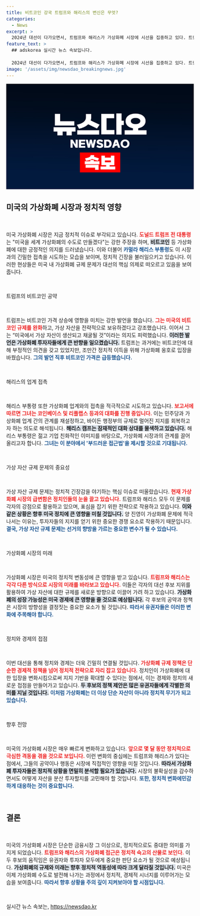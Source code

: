 ```yaml
---
title: 비트코인 강국 트럼프와 해리스의 변신은 무엇?
categories:
  - News
excerpt: >
  2024년 대선이 다가오면서, 트럼프와 해리스가 가상화폐 시장에 시선을 집중하고 있다. 트럼프는 비트코인을 강력 지지하며 미국을 암호화폐 슈퍼파워로 만들겠다고 선언했고, 해리스도 업계와의 접촉을 시도해 지지를 얻으려 하고 있다.
feature_text: >
  ## adskorea 실시간 뉴스 속보입니다.

  2024년 대선이 다가오면서, 트럼프와 해리스가 가상화폐 시장에 시선을 집중하고 있다. 트럼프는 비트코인을 강력 지지하며 미국을 암호화폐 슈퍼파워로 만들겠다고 선언했고, 해리스도 업계와의 접촉을 시도해 지지를 얻으려 하고 있다.
image: '/assets/img/newsdao_breakingnews.jpg'
---
```


<p><img src="/assets/img/newsdao_breakingnews.jpg" alt="adskorea 속보" /></p>

<h2 data-ke-size="size26">미국의 가상화폐 시장과 정치적 영향</h2>

<p data-ke-size="size16">&nbsp;</p>

<p>미국 가상화폐 시장은 지금 정치적 이슈로 부각되고 있습니다. <b><span style="color: #ee2323;">도널드 트럼프 전 대통령</span></b>는 "미국을 세계 가상화폐의 수도로 만들겠다"는 강한 주장을 하며, <b><span style="background-color: #21538527;">비트코인</span></b> 등 가상화폐에 대한 긍정적인 의지를 드러냈습니다. 이와 더불어 <b><span style="color: #1a5490;">카멀라 해리스 부통령</span></b>도 이 시장과의 긴밀한 접촉을 시도하는 모습을 보이며, 정치적 긴장을 불러일으키고 있습니다. 이러한 현상들은 미국 내 가상화폐 규제 문제가 대선의 핵심 의제로 떠오르고 있음을 보여줍니다.</p>

<p data-ke-size="size16">&nbsp;</p>

<p>트럼프의 비트코인 공약</p>

<p data-ke-size="size16">&nbsp;</p>

<p>트럼프는 비트코인 가격 상승에 영향을 미치는 강한 발언을 했습니다. <b><span style="color: #ee2323;">그는 미국의 비트코인 규제를 완화</span></b>하고, 가상 자산을 전략적으로 보유하겠다고 강조했습니다. 이어서 그는 “미국에서 가상 자산이 생산되고 채굴될 것”이라는 의지도 피력했습니다. <b><span style="background-color: #21538527;">이러한 발언은 가상화폐 투자자들에게 큰 반향을 일으켰습니다.</span></b> 트럼프는 과거에는 비트코인에 대해 부정적인 의견을 갖고 있었지만, 조만간 정치적 이득을 위해 가상화폐 옹호로 입장을 바꿨습니다. <b><span style="color: #1a5490;">그의 발언 직후 비트코인 가격은 급등했습니다.</span></b></p>

<p data-ke-size="size16">&nbsp;</p>

<p>해리스의 업계 접촉</p>

<p data-ke-size="size16">&nbsp;</p>

<p>해리스 부통령 또한 가상화폐 업계와의 접촉을 적극적으로 시도하고 있습니다. <b><span style="color: #ee2323;">보고서에 따르면 그녀는 코인베이스 및 리플랩스 등과의 대화를 진행 중입니다.</span></b> 이는 민주당과 가상화폐 업계 간의 관계를 재설정하고, 바이든 행정부의 규제로 멀어진 지지를 회복하고자 하는 의도로 해석됩니다. <b><span style="background-color: #21538527;">해리스 캠프는 잠재적인 대화 상대를 물색하고 있습니다.</span></b> 해리스 부통령은 젊고 기업 친화적인 이미지를 바탕으로, 가상화폐 시장과의 관계를 끌어올리고자 합니다. <b><span style="color: #1a5490;">그녀는 이 분야에서 '부드러운 접근법'을 제시할 것으로 기대됩니다.</span></b></p>

<p data-ke-size="size16">&nbsp;</p>

<p>가상 자산 규제 문제의 중요성</p>

<p data-ke-size="size16">&nbsp;</p>

<p>가상 자산 규제 문제는 정치적 긴장감을 야기하는 핵심 이슈로 떠올랐습니다. <b><span style="color: #ee2323;">현재 가상화폐 시장의 급변함은 정치인들의 눈을 끌고 있습니다.</span></b> 트럼프와 해리스 모두 이 문제를 각자의 강점으로 활용하고 있으며, 표심을 잡기 위한 전략으로 작용하고 있습니다. <b><span style="background-color: #21538527;">이와 같은 상황은 향후 미국 정치에 큰 영향을 미칠 것입니다.</span></b> 양 진영이 가상화폐 문제에 적극 나서는 이유는, 투자자들의 지지를 얻기 위한 중요한 경쟁 요소로 작용하기 때문입니다. <b><span style="color: #1a5490;">결국, 가상 자산 규제 문제는 선거의 향방을 가르는 중요한 변수가 될 수 있습니다.</span></b></p>

<p data-ke-size="size16">&nbsp;</p>

<p>가상화폐 시장의 미래</p>

<p data-ke-size="size16">&nbsp;</p>

<p>가상화폐 시장은 미국의 정치적 변동성에 큰 영향을 받고 있습니다. <b><span style="color: #ee2323;">트럼프와 해리스는 각각 다른 방식으로 시장의 미래를 바라보고 있습니다.</span></b> 이들은 각자의 대선 후보 지위를 활용하여 가상 자산에 대한 규제를 새로운 방향으로 이끌어 가려 하고 있습니다. <b><span style="background-color: #21538527;">가상화폐의 성장 가능성은 미국 경제에 큰 영향을 줄 것으로 예상됩니다.</span></b> 각 후보의 공약과 정책은 시장의 방향성을 결정짓는 중요한 요소가 될 것입니다. <b><span style="color: #1a5490;">따라서 유권자들은 이러한 변화에 주목해야 합니다.</span></b></p>

<p data-ke-size="size16">&nbsp;</p>

<p>정치와 경제의 접점</p>

<p data-ke-size="size16">&nbsp;</p>

<p>이번 대선을 통해 정치와 경제는 더욱 긴밀히 연결될 것입니다. <b><span style="color: #ee2323;">가상화폐 규제 정책은 단순한 경제적 정책을 넘어 정치적 전략으로 자리 잡고 있습니다.</span></b> 정치인이 가상화폐에 대한 입장을 변화시킴으로써 지지 기반을 확대할 수 있다는 점에서, 이는 경제와 정치의 새로운 접점을 만들어가고 있습니다. <b><span style="background-color: #21538527;">두 후보의 정책 제안은 많은 유권자들에게 각별한 의미를 지닐 것입니다.</span></b> <b><span style="color: #1a5490;">이처럼 가상화폐는 더 이상 단순 자산이 아니라 정치적 무기가 되고 있습니다.</span></b></p>

<p data-ke-size="size16">&nbsp;</p>

<p>향후 전망</p>

<p data-ke-size="size16">&nbsp;</p>

<p>미국의 가상화폐 시장은 매우 빠르게 변화하고 있습니다. <b><span style="color: #ee2323;">앞으로 몇 달 동안 정치적으로 극심한 격동을 겪을 것으로 보입니다.</span></b> 이런 변화의 중심에는 트럼프와 해리스가 있다는 점에서, 그들의 공약이나 행동은 시장에 직접적인 영향을 미칠 것입니다. <b><span style="background-color: #21538527;">따라서 가상화폐 투자자들은 정치적 상황을 면밀히 분석할 필요가 있습니다.</span></b> 시장의 불확실성을 감수하면서도 어떻게 자산을 분산 투자할지를 고민해야 할 것입니다. <b><span style="color: #1a5490;">또한, 정치적 변화에민감하게 대응하는 것이 중요합니다.</span></b></p>

<p data-ke-size="size16">&nbsp;</p>

<h2 data-ke-size="size26">결론</h2>

<p data-ke-size="size16">&nbsp;</p>

<p>미국의 가상화폐 시장은 단순한 금융시장 그 이상으로, 정치적으로도 중대한 의미를 가지게 되었습니다. <b><span style="color: #ee2323;">트럼프와 해리스의 가상화폐 접근은 정치적 숙고의 산물로 보인다.</span></b> 이 두 후보의 움직임은 유권자와 투자자 모두에게 중요한 판단 요소가 될 것으로 예상됩니다. <b><span style="background-color: #21538527;">가상화폐의 규제와 미래는 향후 정치적 역동성에 따라 크게 달라질 것입니다.</span></b> 미국은 이제 가상화폐 수도로 발전해 나가는 과정에서 정치적, 경제적 시너지를 이루어가는 모습을 보여줍니다. <b><span style="color: #1a5490;">따라서 향후 상황을 주의 깊이 지켜보아야 할 시점입니다.</span></b> </p>

<p data-ke-size="size16">&nbsp;</p>
실시간 뉴스 속보는, <a href="https://newsdao.kr" rel="dofollow">https://newsdao.kr</a>


